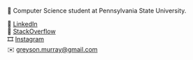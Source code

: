 🦁 Computer Science student at Pennsylvania State University.

🔗 [LinkedIn](https://www.linkedin.com/in/greyson-murray/)\
🥞 [StackOverflow](https://stackoverflow.com/users/12326283/gmdev)\
🎞 [Instagram](https://www.instagram.com/greyson.murray/)\
✉️ greyson.murray@gmail.com

